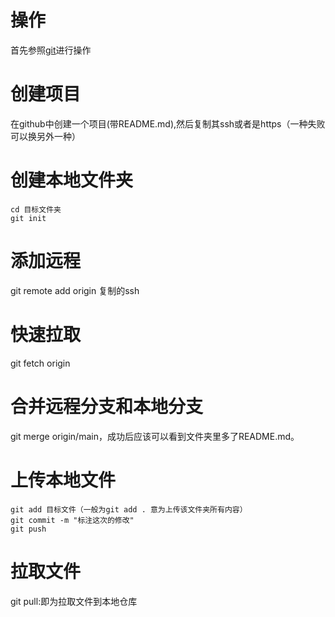 # 操作
首先参照[git](https://github.com/heavenbo/Linux/blob/main/git.md)进行操作
# 创建项目
在github中创建一个项目(带README.md),然后复制其ssh或者是https（一种失败可以换另外一种）
# 创建本地文件夹
`cd 目标文件夹`  
`git init`  
# 添加远程
git remote add origin 复制的ssh
# 快速拉取
git fetch origin
# 合并远程分支和本地分支
git merge origin/main，成功后应该可以看到文件夹里多了README.md。

# 上传本地文件
`git add 目标文件（一般为git add . 意为上传该文件夹所有内容）`  
`git commit -m "标注这次的修改"`  
`git push`  
# 拉取文件
git pull:即为拉取文件到本地仓库
